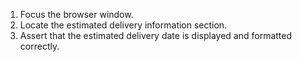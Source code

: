 1. Focus the browser window.
2. Locate the estimated delivery information section.
3. Assert that the estimated delivery date is displayed and formatted correctly.